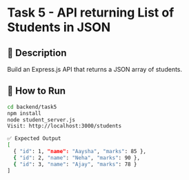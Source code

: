 # Task 5 - API returning List of Students in JSON

## 📌 Description
Build an Express.js API that returns a JSON array of students.

## 🚀 How to Run
```bash
cd backend/task5
npm install
node student_server.js
Visit: http://localhost:3000/students

✅ Expected Output
[
  { "id": 1, "name": "Aaysha", "marks": 85 },
  { "id": 2, "name": "Neha", "marks": 90 },
  { "id": 3, "name": "Ajay", "marks": 78 }
]